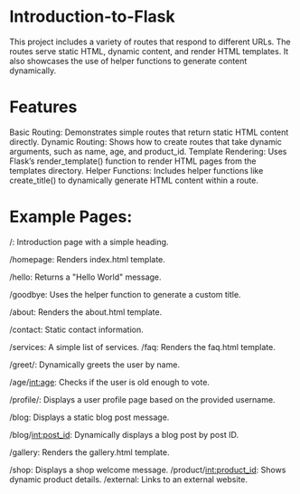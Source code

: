 # Introduction-to-Flask
This project includes a variety of routes that respond to different URLs.
The routes serve static HTML, dynamic content, and render HTML templates.
It also showcases the use of helper functions to generate content dynamically.

# Features
Basic Routing: Demonstrates simple routes that return static HTML content directly.
Dynamic Routing: Shows how to create routes that take dynamic arguments, such as name, age, and product_id.
Template Rendering: Uses Flask’s render_template() function to render HTML pages from the templates directory.
Helper Functions: Includes helper functions like create_title() to dynamically generate HTML content within a route.

# Example Pages:
/: Introduction page with a simple heading.

/homepage: Renders index.html template.

/hello: Returns a "Hello World" message.

/goodbye: Uses the helper function to generate a custom title.

/about: Renders the about.html template.

/contact: Static contact information.

/services: A simple list of services.
/faq: Renders the faq.html template.

/greet/<name>: Dynamically greets the user by name.

/age/<int:age>: Checks if the user is old enough to vote.

/profile/<username>: Displays a user profile page based on the provided username.

/blog: Displays a static blog post message.

/blog/<int:post_id>: Dynamically displays a blog post by post ID.

/gallery: Renders the gallery.html template.

/shop: Displays a shop welcome message.
/product/<int:product_id>: Shows dynamic product details.
/external: Links to an external website.



